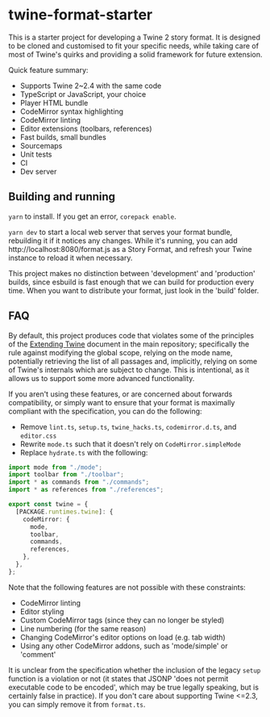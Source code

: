 # twine-format-starter

This is a starter project for developing a Twine 2 story format. It is designed to be cloned and customised to fit your specific needs, while taking care of most of Twine's quirks and providing a solid framework for future extension.

Quick feature summary:

- Supports Twine 2~2.4 with the same code
- TypeScript or JavaScript, your choice
- Player HTML bundle
- CodeMirror syntax highlighting
- CodeMirror linting
- Editor extensions (toolbars, references)
- Fast builds, small bundles
- Sourcemaps
- Unit tests
- CI
- Dev server

## Building and running

`yarn` to install. If you get an error, `corepack enable`.

`yarn dev` to start a local web server that serves your format bundle, rebuilding it if it notices any changes. While it's running, you can add http://localhost:8080/format.js as a Story Format, and refresh your Twine instance to reload it when necessary.

This project makes no distinction between 'development' and 'production' builds, since esbuild is fast enough that we can build for production every time. When you want to distribute your format, just look in the 'build' folder.

## FAQ

By default, this project produces code that violates some of the principles of the [Extending Twine](https://github.com/klembot/twinejs/blob/develop/EXTENDING.md) document in the main repository; specifically the rule against modifying the global scope, relying on the mode name, potentially retrieving the list of all passages and, implicitly, relying on some of Twine's internals which are subject to change. This is intentional, as it allows us to support some more advanced functionality.

If you aren't using these features, or are concerned about forwards compatibility, or simply want to ensure that your format is maximally compliant with the specification, you can do the following:

- Remove `lint.ts`, `setup.ts`, `twine_hacks.ts`, `codemirror.d.ts`, and `editor.css`
- Rewrite `mode.ts` such that it doesn't rely on `CodeMirror.simpleMode`
- Replace `hydrate.ts` with the following:

```typescript
import mode from "./mode";
import toolbar from "./toolbar";
import * as commands from "./commands";
import * as references from "./references";

export const twine = {
  [PACKAGE.runtimes.twine]: {
    codeMirror: {
      mode,
      toolbar,
      commands,
      references,
    },
  },
};
```

Note that the following features are not possible with these constraints:

- CodeMirror linting
- Editor styling
- Custom CodeMirror tags (since they can no longer be styled)
- Line numbering (for the same reason)
- Changing CodeMirror's editor options on load (e.g. tab width)
- Using any other CodeMirror addons, such as 'mode/simple' or 'comment'

It is unclear from the specification whether the inclusion of the legacy `setup` function is a violation or not (it states that JSONP 'does not permit executable code to be encoded', which may be true legally speaking, but is certainly false in practice). If you don't care about supporting Twine <=2.3, you can simply remove it from `format.ts`.
